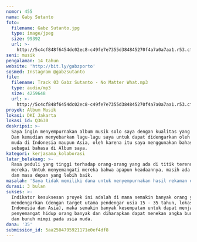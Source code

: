 ```yaml
---
nomor: 455
nama: Gaby Sutanto
foto:
  filename: Gabz Sutanto.jpg
  type: image/jpeg
  size: 99392
  url: >-
    http://5c4cf848f6454dc02ec8-c49fe7e7355d384845270f4a7a0a7aa1.r53.cf2.rackcdn.com/771ec3f5-7585-471b-a741-95e8abed3208/Gabz%20Sutanto.jpg
seni: musik
pengalaman: 14 tahun
website: 'http://bit.ly/gabzporto'
sosmed: Instagram @gabzsutanto
file:
  filename: Track 03 Gabz Sutanto - No Matter What.mp3
  type: audio/mp3
  size: 4259648
  url: >-
    http://5c4cf848f6454dc02ec8-c49fe7e7355d384845270f4a7a0a7aa1.r53.cf2.rackcdn.com/7a833e97-8c5d-4d1e-a8be-2615da749756/Track%2003%20Gabz%20Sutanto%20-%20No%20Matter%20What.mp3
proyek: Album Musik
lokasi: DKI Jakarta
lokasi_id: Q3630
deskripsi: >-
  Saya ingin menyempurnakan album musik solo saya dengan kualitas yang bagus.
  Dan kemudian menyebarkan lagu-lagu saya untuk dapat didengarkan oleh generasi
  muda di Indonesia maupun Asia, oleh karena itu saya menggunakan bahasa Inggris
  sebagai bahasa di Album saya. 
kategori: kerjasama_kolaborasi
latar_belakang: >-
  Rasa peduli yang tinggi terhadap orang-orang yang ada di titik terendah hidup
  mereka. Untuk menyemangati mereka bahwa apapun keadaannya, masih ada harapan
  dan masa depan yang lebih baik. 
masalah: 'Saya tidak memiliki dana untuk menyempurnakan hasil rekaman dan promosi. '
durasi: 3 bulan
sukses: >-
  Indikator kesuksesan proyek ini adalah di mana semakin banyak orang yang
  mendengarkan (dengan target utama pendengar usia 15 - 35 tahun, lokasi target
  Indonesia dan Asia), maka semakin banyak kesempatan untuk dapat menjadi
  penyemangat hidup orang banyak dan diharapkan dapat menekan angka bunuh diri
  dan bunuh mimpi pada usia muda. 
dana: '35'
submission_id: 5aa2504795921171e0ef4df8
---
```

